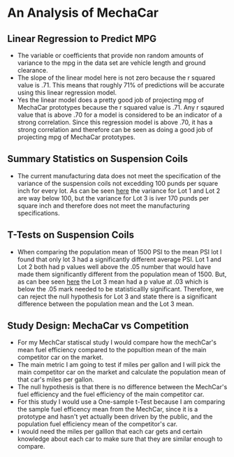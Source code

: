# An Analysis of MechaCar

## Linear Regression to Predict MPG
- The variable or coefficients that provide non random amounts of variance to the mpg in the data set are vehicle length and ground clearance.
- The slope of the linear model here is not zero because the r squared value is .71. This means that roughly 71% of predictions will be accurate using this linear regression model.
- Yes the linear model does a pretty good job of projecting mpg of MechaCar prototypes because the r squared value is .71. Any r sqaured value that is above .70 for a model is considered to be an indicator of a strong correlation. Since this regression model is above .70, it has a strong correlation and therefore can be seen as doing a good job of projecting mpg of MechaCar prototypes. 

## Summary Statistics on Suspension Coils
-  The current manufacturing data does not meet the specification of the variance of the suspension coils not excedding 100 punds per square inch for every lot. As can be seen [here](https://github.com/jmerenstein/MechaCar_Statistical_Analysis/blob/main/lot_summary.png) the variance for Lot 1 and Lot 2 are way below 100, but the variance for Lot 3 is iver 170 punds per square inch and therefore does not meet the manufacturing specifications. 

## T-Tests on Suspension Coils
- When comparing the population mean of 1500 PSI to the mean PSI lot I found that only lot 3 had a significantly different average PSI. Lot 1 and Lot 2 both had p values well above the .05 number that would have made them significantly different from the population mean of 1500. But, as can bee seen [here](https://github.com/jmerenstein/MechaCar_Statistical_Analysis/blob/main/Lot3_Ttest.png) the Lot 3 mean had a p value at .03 which is below the .05 mark needed to be statisticallly significant. Therefore, we can reject the null hypothesis for Lot 3 and state there is a significant difference between the population mean and the Lot 3 mean.

## Study Design: MechaCar vs Competition
- For my MechCar statiscal study I would compare how the mechCar's mean fuel efficiency compared to the popultion mean of the main competitor car on the market.
- The main metric I am going to test if miles per gallon and I will pick the main competitor car on the market and calculate the population mean of that car's miles per gallon.
- The null hypothesis is that there is no difference between the MechCar's fuel efficiency and the fuel efficiency of the main competitor car.
- For this study I would use a One-sample t-Test because I am comparing the sample fuel efficency mean from the MechCar, since it is a prototype and hasn't yet actually been driven by the public, and the population fuel efficiency mean of the competitor's car.
- I would need the miles per galllon that each car gets and certain knowledge about each car to make sure that they are similar enough to compare. 

